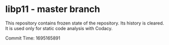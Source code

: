 # libp11 - master branch

This repository contains frozen state of the repository.
Its history is cleared. It is used only for static code
analysis with Codacy.

Commit Time: 1695165891